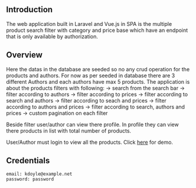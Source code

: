 ## Introduction
The web application built in Laravel and Vue.js in SPA is the multiple product search filter with category and price base which have an endpoint that is only available by authorization.

## Overview
Here the datas in the database are seeded so no any crud operation for the products and authors. For now as per seeded in database there are 3 different Authors and each authors have max 5 products. The application is about the products filters with following:
-> search from the search bar
-> filter according to authors
-> filter according to prices
-> filter according to search and authors
-> filter according to seach and prices
-> filter according to authors and prices
-> filter according to search, authors and prices
-> custom pagination on each filter

Beside filter user/author can view there profile. In profile they can view there products in list with total number of products.

User/Author must login to view all the products. Click <a href="https://kul-filter-products.herokuapp.com">here</a> for demo.

## Credentials
    email: kdoyle@example.net
    password: password

